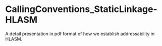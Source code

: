 # CallingConventions_StaticLinkage-HLASM

A detail presentation in pdf format of how we establish addressability in HLASM.

